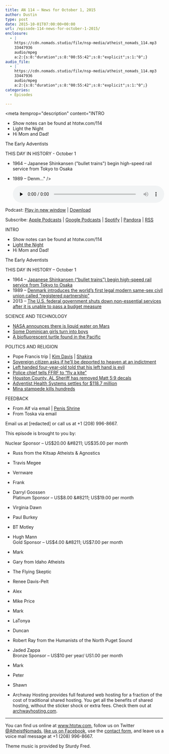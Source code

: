 ```yaml
---
title: AN 114 – News for October 1, 2015
author: Dustin
type: post
date: 2015-10-01T07:00:00+00:00
url: /episode-114-news-for-october-1-2015/
enclosure:
  - |
    https://cdn.nomads.studio/file/nsp-media/atheist_nomads_114.mp3
    33447936
    audio/mpeg
    a:2:{s:8:"duration";s:8:"00:55:42";s:8:"explicit";s:1:"0";}
audio_file:
  - |
    https://cdn.nomads.studio/file/nsp-media/atheist_nomads_114.mp3
    33447936
    audio/mpeg
    a:2:{s:8:"duration";s:8:"00:55:42";s:8:"explicit";s:1:"0";}
categories:
  - Episodes

---
```

<div itemscope itemtype="http://schema.org/AudioObject">
  <meta itemprop="name" content="Episode 114 &#8211; News for October 1, 2015" />
  
  <meta itemprop="uploadDate" content="2015-10-01T01:00:00-06:00" />
  
  <meta itemprop="encodingFormat" content="audio/mpeg" />
  
  <meta itemprop="duration" content="PT55M42S" />
  
  <meta itemprop="description" content="INTRO
* Show notes can be found at htotw.com/114
* Light the Night
* Hi Mom and Dad!

The Early Adventists

THIS DAY IN HISTORY - October 1
* 1964 – Japanese Shinkansen (&quot;bullet trains&quot;) begin high-speed rail service from Tokyo to Osaka
* 1989 – Denm..." />
  
  <meta itemprop="contentUrl" content="https://dts.podtrac.com/redirect.mp3/cdn.nomads.studio/file/nsp-media/atheist_nomads_114.mp3" />
  
  <meta itemprop="contentSize" content="31.9" />
  </p> 
  
  <div class="powerpress_player" id="powerpress_player_8371">
    <audio class="wp-audio-shortcode" id="audio-5122-115" preload="none" style="width: 100%;" controls="controls"><source type="audio/mpeg" src="https://dts.podtrac.com/redirect.mp3/cdn.nomads.studio/file/nsp-media/atheist_nomads_114.mp3?_=115" /><a href="https://dts.podtrac.com/redirect.mp3/cdn.nomads.studio/file/nsp-media/atheist_nomads_114.mp3">https://dts.podtrac.com/redirect.mp3/cdn.nomads.studio/file/nsp-media/atheist_nomads_114.mp3</a></audio>
  </div>
</div>

<p class="powerpress_links powerpress_links_mp3">
  Podcast: <a href="https://dts.podtrac.com/redirect.mp3/cdn.nomads.studio/file/nsp-media/atheist_nomads_114.mp3" class="powerpress_link_pinw" target="_blank" title="Play in new window" onclick="return powerpress_pinw('https://htotw.com/?powerpress_pinw=5122-podcast');" rel="nofollow">Play in new window</a> | <a href="https://dts.podtrac.com/redirect.mp3/cdn.nomads.studio/file/nsp-media/atheist_nomads_114.mp3" class="powerpress_link_d" title="Download" rel="nofollow" download="atheist_nomads_114.mp3">Download</a>
</p>

<p class="powerpress_links powerpress_subscribe_links">
  Subscribe: <a href="https://podcasts.apple.com/us/podcast/humanists-take-on-the-world/id530050098?mt=2&ls=1" class="powerpress_link_subscribe powerpress_link_subscribe_itunes" target="_blank" title="Subscribe on Apple Podcasts" rel="nofollow">Apple Podcasts</a> | <a href="https://www.google.com/podcasts?feed=aHR0cDovL2F0aGVpc3Rub21hZHMubGlic3luLmNvbS9yc3M%3D" class="powerpress_link_subscribe powerpress_link_subscribe_googleplay" target="_blank" title="Subscribe on Google Podcasts" rel="nofollow">Google Podcasts</a> | <a href="https://open.spotify.com/show/3LzK2xZGike6Tc1GEMtMbr?si=LieN9SNuTpq96smuaUsH8A" class="powerpress_link_subscribe powerpress_link_subscribe_spotify" target="_blank" title="Subscribe on Spotify" rel="nofollow">Spotify</a> | <a href="https://www.pandora.com/podcast/atheist-nomads/PC:10122?corr=62071012&part=ug" class="powerpress_link_subscribe powerpress_link_subscribe_pandora" target="_blank" title="Subscribe on Pandora" rel="nofollow">Pandora</a> | <a href="https://htotw.com/feed/podcast/" class="powerpress_link_subscribe powerpress_link_subscribe_rss" target="_blank" title="Subscribe via RSS" rel="nofollow">RSS</a>
</p>

INTRO  
* Show notes can be found at htotw.com/114  
* <a href="http://pages.lightthenight.org/oswim/Boise15/DWilliams" target="_blank" rel="noopener">Light the Night</a>  
* Hi Mom and Dad!

The Early Adventists

THIS DAY IN HISTORY &#8211; October 1  
* 1964 – <a href="https://en.wikipedia.org/wiki/Shinkansen" target="_blank" rel="noopener">Japanese Shinkansen (&#8220;bullet trains&#8221;) begin high-speed rail service from Tokyo to Osaka</a>  
* 1989 – <a href="http://www.inakost.sk/clanky_foto/file/Dansko.pdf" target="_blank" rel="noopener">Denmark introduces the world&#8217;s first legal modern same-sex civil union called &#8220;registered partnership&#8221;</a>  
* 2013 – <a href="https://en.wikipedia.org/wiki/United_States_federal_government_shutdown_of_2013" target="_blank" rel="noopener">The U.S. federal government shuts down non-essential services after it is unable to pass a budget measure</a>

SCIENCE AND TECHNOLOGY  
* <a href="http://news.nationalgeographic.com/2015/09/150928-mars-liquid-water-confirmed-surface-streaks-space-astronomy/" target="_blank" rel="noopener">NASA announces there is liquid water on Mars</a>  
* <a href="http://www.telegraph.co.uk/news/science/science-news/11874711/The-astonishing-village-where-little-girls-turn-into-boys-aged-12.html" target="_blank" rel="noopener">Some Dominican girls turn into boys</a>  
* <a href="http://www.cnn.com/2015/09/29/world/biofluorescent-sea-turtle-discovered/index.html" target="_blank" rel="noopener">A biofluorescent turtle found in the Pacific</a>

POLITICS AND RELIGION  
* Pope Francis trip | <a href="http://www.npr.org/sections/thetwo-way/2015/09/30/444671535/kim-davis-and-pope-francis-reportedly-had-a-private-meeting-in-dc" target="_blank" rel="noopener">Kim Davis</a> | <a href="http://www.billboard.com/articles/videos/live/6708160/shakira-imagine-united-nations" target="_blank" rel="noopener">Shakira</a>  
* <a href="http://kdlg.org/post/togiak-sovereign-citizen-indicted-unpaid-child-support" target="_blank" rel="noopener">Sovereign citizen asks if he’ll be deported to heaven at an indictment</a>  
* <a href="http://kfor.com/2015/09/21/oklahoma-pre-k-teacher-allegedly-calls-being-left-handed-evil-and-sinister/?preview_id=475112" target="_blank" rel="noopener">Left handed four-year-old told that his left hand is evil</a>  
* <a href="http://www.patheos.com/blogs/friendlyatheist/2015/09/29/police-chief-to-atheist-group-go-fly-a-kite/" target="_blank" rel="noopener">Police chief tells FFRF to “fly a kite”</a>  
* <a href="http://www.dothaneagle.com/news/local/blessed-are-the-peacemakers-decals-removed-from-sheriff-s-vehicles/article_21bd0ef0-677e-11e5-93a1-036b1c1be57e.html" target="_blank" rel="noopener">Houston County, AL Sheriff has removed Matt 5:9 decals</a>  
* <a href="http://www.corporatecrimereporter.com/news/200/adventist-health-system-to-pay-118-7-million-to-settle-false-claims-charge/" target="_blank" rel="noopener">Adventist Health Systems settles for $118.7 million</a>  
* <a href="https://en.wikipedia.org/wiki/2015_Mina_stampede" target="_blank" rel="noopener">Mina stampede kills hundreds</a>

FEEDBACK  
* From Alf via email | <a href="https://en.m.wikipedia.org/wiki/Chao_Mae_Tuptim_shrine" target="_blank" rel="noopener">Penis Shrine</a>  
* From Toska via email

Email us at [redacted] or call us at +1 (208) 996-8667.

This episode is brought to you by:

Nuclear Sponsor &#8211; US$20.00 &#8211; US$35.00 per month  
* Russ from the Kitsap Atheists & Agnostics  
* Travis Megee  
* Vernware  
* Frank  
* Darryl Goossen  
Platinum Sponsor &#8211; US$8.00 &#8211; US$19.00 per month  
* Virginia Dawn  
* Paul Burkey  
* BT Motley  
* Hugh Mann  
Gold Sponsor &#8211; US$4.00 &#8211; US$7.00 per month  
* Mark  
* Gary from Idaho Atheists  
* The Flying Skeptic  
* Renee Davis-Pelt  
* Alex  
* Mike Price  
* Mark  
* LaTonya  
* Duncan  
* Robert Ray from the Humanists of the North Puget Sound  
* Jaded Zappa  
Bronze Sponsor &#8211; US$10 per year/ US1.00 per month  
* Mark  
* Peter  
* Shawn

* Archway Hosting provides full featured web hosting for a fraction of the cost of traditional shared hosting. You get all the benefits of shared hosting, without the sticker shock or extra fees. Check them out at <a href="http://archwayhosting.com/" target="_blank" rel="noopener">archwayhosting.com</a>.

<hr width="500" />

You can find us online at <a href="https://www.htotw.com/" target="_blank" rel="noopener">www.htotw.com</a>, follow us on Twitter <a href="https://htotw.com/twitter" target="_blank" rel="noopener">@AtheistNomads</a>, <a href="https://htotw.com/facebook" target="_blank" rel="noopener">like us on Facebook</a>, use the [contact form](https://htotw.com/contact), and leave us a voice mail message at +1 (208) 996-8667.

Theme music is provided by Sturdy Fred.